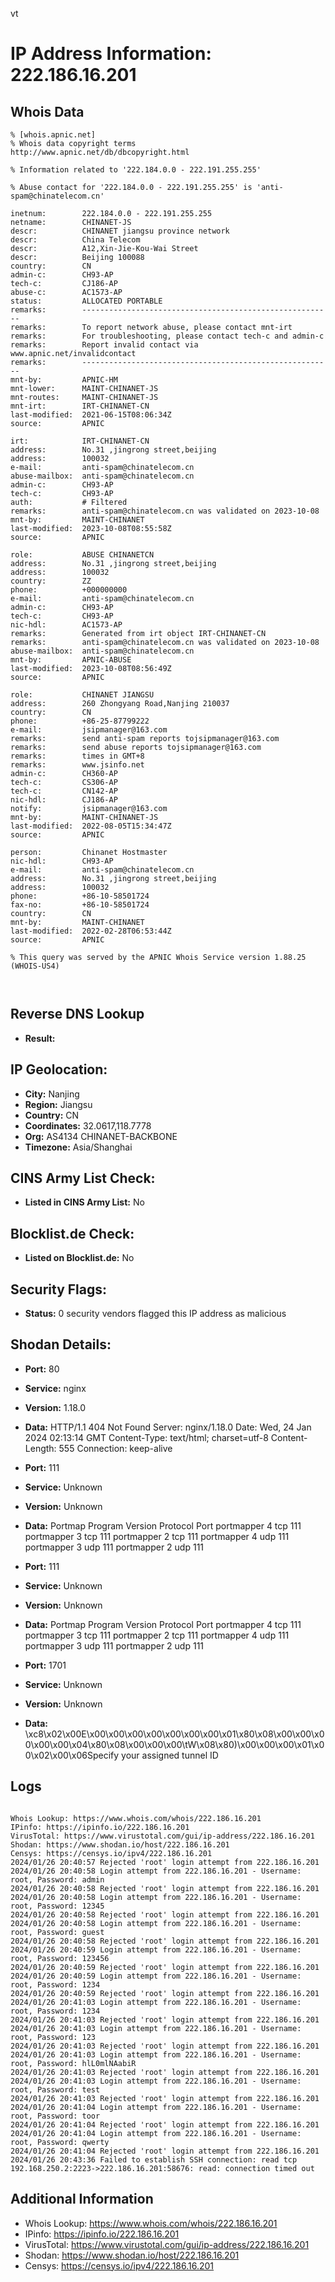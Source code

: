 vt
# IP Address Information: 222.186.16.201

## Whois Data
```
% [whois.apnic.net]
% Whois data copyright terms    http://www.apnic.net/db/dbcopyright.html

% Information related to '222.184.0.0 - 222.191.255.255'

% Abuse contact for '222.184.0.0 - 222.191.255.255' is 'anti-spam@chinatelecom.cn'

inetnum:        222.184.0.0 - 222.191.255.255
netname:        CHINANET-JS
descr:          CHINANET jiangsu province network
descr:          China Telecom
descr:          A12,Xin-Jie-Kou-Wai Street
descr:          Beijing 100088
country:        CN
admin-c:        CH93-AP
tech-c:         CJ186-AP
abuse-c:        AC1573-AP
status:         ALLOCATED PORTABLE
remarks:        --------------------------------------------------------
remarks:        To report network abuse, please contact mnt-irt
remarks:        For troubleshooting, please contact tech-c and admin-c
remarks:        Report invalid contact via www.apnic.net/invalidcontact
remarks:        --------------------------------------------------------
mnt-by:         APNIC-HM
mnt-lower:      MAINT-CHINANET-JS
mnt-routes:     MAINT-CHINANET-JS
mnt-irt:        IRT-CHINANET-CN
last-modified:  2021-06-15T08:06:34Z
source:         APNIC

irt:            IRT-CHINANET-CN
address:        No.31 ,jingrong street,beijing
address:        100032
e-mail:         anti-spam@chinatelecom.cn
abuse-mailbox:  anti-spam@chinatelecom.cn
admin-c:        CH93-AP
tech-c:         CH93-AP
auth:           # Filtered
remarks:        anti-spam@chinatelecom.cn was validated on 2023-10-08
mnt-by:         MAINT-CHINANET
last-modified:  2023-10-08T08:55:58Z
source:         APNIC

role:           ABUSE CHINANETCN
address:        No.31 ,jingrong street,beijing
address:        100032
country:        ZZ
phone:          +000000000
e-mail:         anti-spam@chinatelecom.cn
admin-c:        CH93-AP
tech-c:         CH93-AP
nic-hdl:        AC1573-AP
remarks:        Generated from irt object IRT-CHINANET-CN
remarks:        anti-spam@chinatelecom.cn was validated on 2023-10-08
abuse-mailbox:  anti-spam@chinatelecom.cn
mnt-by:         APNIC-ABUSE
last-modified:  2023-10-08T08:56:49Z
source:         APNIC

role:           CHINANET JIANGSU
address:        260 Zhongyang Road,Nanjing 210037
country:        CN
phone:          +86-25-87799222
e-mail:         jsipmanager@163.com
remarks:        send anti-spam reports tojsipmanager@163.com
remarks:        send abuse reports tojsipmanager@163.com
remarks:        times in GMT+8
remarks:        www.jsinfo.net
admin-c:        CH360-AP
tech-c:         CS306-AP
tech-c:         CN142-AP
nic-hdl:        CJ186-AP
notify:         jsipmanager@163.com
mnt-by:         MAINT-CHINANET-JS
last-modified:  2022-08-05T15:34:47Z
source:         APNIC

person:         Chinanet Hostmaster
nic-hdl:        CH93-AP
e-mail:         anti-spam@chinatelecom.cn
address:        No.31 ,jingrong street,beijing
address:        100032
phone:          +86-10-58501724
fax-no:         +86-10-58501724
country:        CN
mnt-by:         MAINT-CHINANET
last-modified:  2022-02-28T06:53:44Z
source:         APNIC

% This query was served by the APNIC Whois Service version 1.88.25 (WHOIS-US4)



```
## Reverse DNS Lookup
- **Result:** 

## IP Geolocation:
- **City:** Nanjing
- **Region:** Jiangsu
- **Country:** CN
- **Coordinates:** 32.0617,118.7778
- **Org:** AS4134 CHINANET-BACKBONE
- **Timezone:** Asia/Shanghai

## CINS Army List Check:
- **Listed in CINS Army List:** 
No

## Blocklist.de Check:
- **Listed on Blocklist.de:** 
No

## Security Flags:
- **Status:** 0 security vendors flagged this IP address as malicious

## Shodan Details:
- **Port:** 80
- **Service:** nginx
- **Version:** 1.18.0
- **Data:** HTTP/1.1 404 Not Found
Server: nginx/1.18.0
Date: Wed, 24 Jan 2024 02:13:14 GMT
Content-Type: text/html; charset=utf-8
Content-Length: 555
Connection: keep-alive



- **Port:** 111
- **Service:** Unknown
- **Version:** Unknown
- **Data:** Portmap
Program	Version	Protocol	Port
portmapper	4	tcp	111
portmapper	3	tcp	111
portmapper	2	tcp	111
portmapper	4	udp	111
portmapper	3	udp	111
portmapper	2	udp	111


- **Port:** 111
- **Service:** Unknown
- **Version:** Unknown
- **Data:** Portmap
Program	Version	Protocol	Port
portmapper	4	tcp	111
portmapper	3	tcp	111
portmapper	2	tcp	111
portmapper	4	udp	111
portmapper	3	udp	111
portmapper	2	udp	111


- **Port:** 1701
- **Service:** Unknown
- **Version:** Unknown
- **Data:** \xc8\x02\x00E\x00\x00\x00\x00\x00\x00\x00\x01\x80\x08\x00\x00\x00\x00\x00\x04\x80\x08\x00\x00\x00\tW\x08\x80)\x00\x00\x00\x01\x00\x02\x00\x06Specify your assigned tunnel ID

## Logs
```

Whois Lookup: https://www.whois.com/whois/222.186.16.201
IPinfo: https://ipinfo.io/222.186.16.201
VirusTotal: https://www.virustotal.com/gui/ip-address/222.186.16.201
Shodan: https://www.shodan.io/host/222.186.16.201
Censys: https://censys.io/ipv4/222.186.16.201
2024/01/26 20:40:57 Rejected 'root' login attempt from 222.186.16.201
2024/01/26 20:40:58 Login attempt from 222.186.16.201 - Username: root, Password: admin
2024/01/26 20:40:58 Rejected 'root' login attempt from 222.186.16.201
2024/01/26 20:40:58 Login attempt from 222.186.16.201 - Username: root, Password: 12345
2024/01/26 20:40:58 Rejected 'root' login attempt from 222.186.16.201
2024/01/26 20:40:58 Login attempt from 222.186.16.201 - Username: root, Password: guest
2024/01/26 20:40:58 Rejected 'root' login attempt from 222.186.16.201
2024/01/26 20:40:59 Login attempt from 222.186.16.201 - Username: root, Password: 123456
2024/01/26 20:40:59 Rejected 'root' login attempt from 222.186.16.201
2024/01/26 20:40:59 Login attempt from 222.186.16.201 - Username: root, Password: 1234
2024/01/26 20:40:59 Rejected 'root' login attempt from 222.186.16.201
2024/01/26 20:41:03 Login attempt from 222.186.16.201 - Username: root, Password: 1234
2024/01/26 20:41:03 Rejected 'root' login attempt from 222.186.16.201
2024/01/26 20:41:03 Login attempt from 222.186.16.201 - Username: root, Password: 123
2024/01/26 20:41:03 Rejected 'root' login attempt from 222.186.16.201
2024/01/26 20:41:03 Login attempt from 222.186.16.201 - Username: root, Password: hlL0mlNAabiR
2024/01/26 20:41:03 Rejected 'root' login attempt from 222.186.16.201
2024/01/26 20:41:03 Login attempt from 222.186.16.201 - Username: root, Password: test
2024/01/26 20:41:03 Rejected 'root' login attempt from 222.186.16.201
2024/01/26 20:41:04 Login attempt from 222.186.16.201 - Username: root, Password: toor
2024/01/26 20:41:04 Rejected 'root' login attempt from 222.186.16.201
2024/01/26 20:41:04 Login attempt from 222.186.16.201 - Username: root, Password: qwerty
2024/01/26 20:41:04 Rejected 'root' login attempt from 222.186.16.201
2024/01/26 20:43:36 Failed to establish SSH connection: read tcp 192.168.250.2:2223->222.186.16.201:58676: read: connection timed out

```
## Additional Information
- Whois Lookup: https://www.whois.com/whois/222.186.16.201
- IPinfo: https://ipinfo.io/222.186.16.201
- VirusTotal: https://www.virustotal.com/gui/ip-address/222.186.16.201
- Shodan: https://www.shodan.io/host/222.186.16.201
- Censys: https://censys.io/ipv4/222.186.16.201

